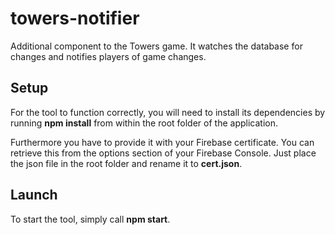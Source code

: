 # towers-notifier
Additional component to the Towers game. It watches the database for changes and notifies players of game changes.

## Setup
For the tool to function correctly, you will need to install its dependencies by running **npm install** from within the root folder of the application.

Furthermore you have to provide it with your Firebase certificate. You can retrieve this from the options section of your Firebase Console. Just place the json file in the root folder and rename it to **cert.json**.

## Launch
To start the tool, simply call **npm start**.
